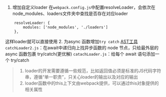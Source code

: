 1. 增加自定义loader
在`webpack.config.js`中配置resolveLoader，会依次在node_modules、loaders文件夹中查找是否存在对应loader
```
    resolveLoader: {
        modules: ['node_modules', './loaders']
    },
```
这样loader就可以直接使用
2. 为async 函数增加`try catch`
[AST工具](https://astexplorer.net/#/Z1exs6BWMq)
`catchLoader2.js`：在await中递归向上找异步函数的 node 节点，只给最外层的 async 函数包裹 try/catch(更优解)
`catachLoader.js`：给每个 await 语句添加一个 try/catch

> 1. loader的开发需要遵循一些规范，比如返回值必须是标准的JS代码字符串，遵循“单一职责”，只关心loader的输出以及对应的输出
> 2. loader函数中的this上下文由webpack提供，可以通过this对象提供的相关属性
